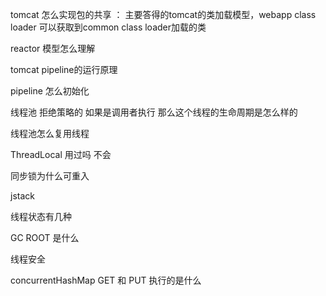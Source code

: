tomcat 怎么实现包的共享 ： 主要答得的tomcat的类加载模型，webapp class loader 可以获取到common class loader加载的类

reactor 模型怎么理解

tomcat pipeline的运行原理

pipeline 怎么初始化

线程池 拒绝策略的 如果是调用者执行 那么这个线程的生命周期是怎么样的

线程池怎么复用线程

ThreadLocal 用过吗 不会

同步锁为什么可重入

jstack

线程状态有几种

GC ROOT 是什么

线程安全

concurrentHashMap GET 和 PUT 执行的是什么

